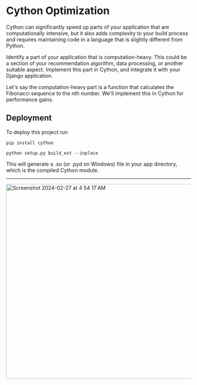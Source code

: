 # Cython Optimization

Cython can significantly speed up parts of your application that are computationally intensive, but it also adds complexity to your build process and requires maintaining code in a language that is slightly different from Python.

Identify a part of your application that is computation-heavy. This could be a section of your recommendation algorithm, data processing, or another suitable aspect. Implement this part in Cython, and integrate it with your Django application.

Let's say the computation-heavy part is a function that calculates the Fibonacci sequence to the nth number. We'll implement this in Cython for performance gains.

## Deployment

To deploy this project run

```
pip install cython

python setup.py build_ext --inplace

```

This will generate a .so (or .pyd on Windows) file in your app directory, which is the compiled Cython module.

--------------

<img width="532" alt="Screenshot 2024-02-27 at 4 54 17 AM" src="https://github.com/sachnaror/Cython-Optimization/assets/9551754/2135f11e-e7af-4de2-96c5-38480fcf7373">
